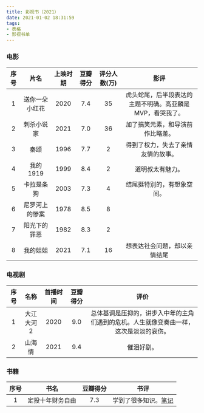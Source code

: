 ```yaml
---
title: 影视书（2021）
date: 2021-01-02 18:31:59
tags:
- 表格
- 影视书单
---
```


### 电影

|序号|片名|上映时期|豆瓣得分|评分人数(万)|影评|
|:-:|:-:|:-:|:-:|:-:|:-:|
|1|送你一朵小红花|2020|7.4|35|虎头蛇尾，后半段表达的主题不明确。高亚麟是MVP，看哭我了。|
|2|刺杀小说家|2021|7.0|36|加了搞笑元素，和导演前作比略差。|
|3|秦颂|1996|7.7|2|得到了权力，失去了亲情友情的故事。|
|4|我的1919|1999|8.4|2|道明叔太有魅力。|
|5|卡拉是条狗|2003|7.3|4|结尾挺特别的，有想象空间。|
|6|尼罗河上的惨案|1978|8.5|8||
|7|阳光下的罪恶|1982|8.3|2|
|8|我的姐姐|2021|7.1|16|想表达社会问题，却以亲情结尾|

### 电视剧

|序号|名称|首播时间|豆瓣得分|评价|
|:-:|:-:|:-:|:-:|:-:|
|1|大江大河2|2020|9.0|总体基调是压抑的，讲步入中年的主角们遇到的危机。人生就像变奏曲一样，这次是淡淡的哀伤。|
|2|山海情|2021|9.4|催泪好剧。|

### 书籍

|序号|书名|豆瓣得分|书评|
|:-:|:-:|:-:|:-:|
|1|定投十年财务自由|7.3|学到了很多知识。[笔记](https://amasawaseiji.github.io/2021/01/17/【定投十年财务自由】/)|
